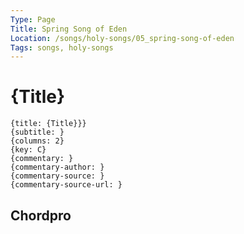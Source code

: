 ```yaml
---
Type: Page
Title: Spring Song of Eden
Location: /songs/holy-songs/05_spring-song-of-eden
Tags: songs, holy-songs
---
```


# {Title}

```chordpro
{title: {Title}}}
{subtitle: }
{columns: 2}
{key: C}
{commentary: }
{commentary-author: }
{commentary-source: }
{commentary-source-url: }
```

## Chordpro
